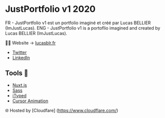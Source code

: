 # JustPortfolio v1 2020

FR - JustPortfolio v1 est un portfolio imaginé et créé par Lucas BELLIER (ImJustLucas).
ENG - JustPortfolio v1 is a portoflio imagined and created by Lucas BELLIER (ImJustLucas).

👨‍💻 Website -> [lucasblr.fr](lucasblr.fr)
- [Twitter](https://twitter.com/ImJustLucas_)
- [LinkedIn](https://www.linkedin.com/in/lucasbellier/)

## Tools 🔨

- [Nuxt.js](https://nuxtjs.org/)
- [Sass](https://sass-lang.com/)
- [iTyped](https://ityped.surge.sh/)
- [Cursor Animation](https://youtu.be/JonZXS4awuc)

🌐 Hosted by [Cloudfare] (https://www.cloudflare.com/)
